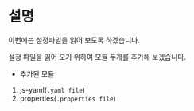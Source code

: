 # 설명

이번에는 설정파일을 읽어 보도록 하겠습니다.

설정 파일을 읽어 오기 위하여 모듈 두개를 추가해 보겠습니다.

* 추가된 모듈
1. js-yaml(`.yaml file`)
2. properties(`.properties file`)